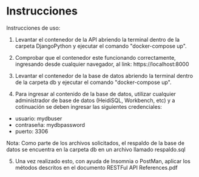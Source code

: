 # Instrucciones

Instrucciones de uso: 
1. Levantar el contenedor de la API abriendo la terminal dentro de la carpeta DjangoPython y ejecutar el comando "docker-compose up".

2. Comprobar que el contenedor este funcionando correctamente, ingresando desde cualquier navegador, al link: https://localhost:8000 

3. Levantar el contenedor de la base de datos abriendo la terminal dentro de la carpeta db y ejecutar el comando "docker-compose up".

4. Para ingresar al contenido de la base de datos, utilizar cualquier administrador de base de datos (HeidiSQL, Workbench, etc) y a cotinuación se deben ingresar las siguientes credenciales: 
- usuario: mydbuser
- contraseña: mydbpassword
- puerto: 3306

Nota: Como parte de los archivos solicitados, el respaldo de la base de datos se encuentra en la carpeta db en un archivo llamado respaldo.sql

5. Una vez realizado esto, con ayuda de Insomnia o PostMan, aplicar los métodos descritos en el documento RESTFul API References.pdf
